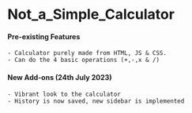 # Not_a_Simple_Calculator

#### Pre-existing Features

	- Calculator purely made from HTML, JS & CSS.
	- Can do the 4 basic operations (+,-,x & /)

#### New Add-ons (24th July 2023)

	- Vibrant look to the calculator
	- History is now saved, new sidebar is implemented